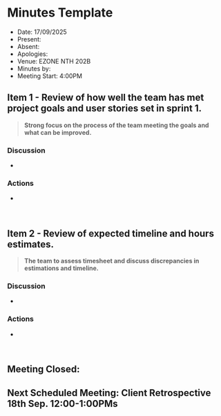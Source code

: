 # Minutes Template

- Date: 17/09/2025
- Present:
- Absent:
- Apologies:
- Venue: EZONE NTH 202B
- Minutes by:
- Meeting Start: 4:00PM

## Item 1 - Review of how well the team has met project goals and user stories set in sprint 1.
> **Strong focus on the process of the team meeting the goals and what can be improved.**

### Discussion
 - 

### Actions
 - 
<br>

## Item 2 - Review of expected timeline and hours estimates.
> **The team to assess timesheet and discuss discrepancies in estimations and timeline.**

### Discussion
 - 

### Actions
 - 
<br>

## Meeting Closed:

## Next Scheduled Meeting: Client Retrospective 18th Sep. 12:00-1:00PMs
